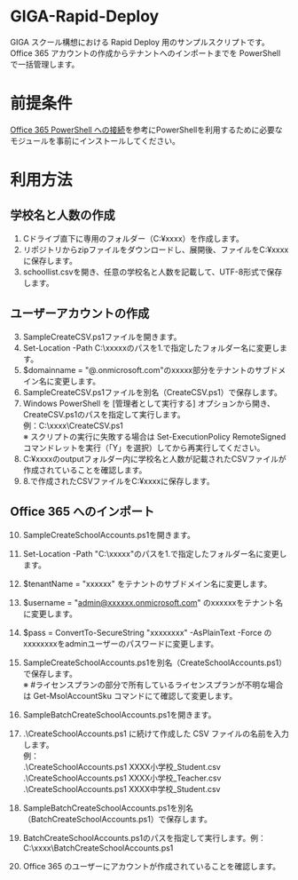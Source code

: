 # GIGA-Rapid-Deploy
GIGA スクール構想における Rapid Deploy 用のサンプルスクリプトです。<br>
Office 365 アカウントの作成からテナントへのインポートまでを PowerShell で一括管理します。

# 前提条件
[Office 365 PowerShell への接続](https://docs.microsoft.com/ja-jp/office365/enterprise/powershell/connect-to-office-365-powershell)を参考にPowerShellを利用するために必要なモジュールを事前にインストールしてください。


# 利用方法
## 学校名と人数の作成
1. Cドライブ直下に専用のフォルダー（C:¥xxxx）を作成します。<br> 
2. リポジトリからzipファイルをダウンロードし、展開後、ファイルをC:¥xxxxに保存します。<br>
3. schoollist.csvを開き、任意の学校名と人数を記載して、UTF-8形式で保存します。<br>

## ユーザーアカウントの作成  
3. SampleCreateCSV.ps1ファイルを開きます。<br>
4. Set-Location -Path C:\xxxxxのパスを1.で指定したフォルダー名に変更します。<br>
5. $domainname = "@.onmicrosoft.com"のxxxxx部分をテナントのサブドメイン名に変更します。<br>
6. SampleCreateCSV.ps1ファイルを別名（CreateCSV.ps1）で保存します。<br>
7. Windows PowerShell を [管理者として実行する] オプションから開き、CreateCSV.ps1のパスを指定して実行します。<br>
例：C:\xxxx\CreateCSV.ps1<br>
※ スクリプトの実行に失敗する場合は Set-ExecutionPolicy RemoteSigned コマンドレットを実行（「Y」を選択）してから再実行してください。<br>
8. C:¥xxxxのoutputフォルダー内に学校名と人数が記載されたCSVファイルが作成されていることを確認します。<br>
9. 8.で作成されたCSVファイルをC:¥xxxxに保存します。<br>

## Office 365 へのインポート　　
10. SampleCreateSchoolAccounts.ps1を開きます。<br>
11. Set-Location -Path "C:\xxxxx"のパスを1.で指定したフォルダー名に変更します。<br>
12. $tenantName = "xxxxxx" をテナントのサブドメイン名に変更します。<br>
13. $username = "admin@xxxxxx.onmicrosoft.com" のxxxxxxをテナント名に変更します。<br>
14. $pass = ConvertTo-SecureString "xxxxxxxx" -AsPlainText -Force のxxxxxxxxをadminユーザーのパスワードに変更します。<br>
15. SampleCreateSchoolAccounts.ps1を別名（CreateSchoolAccounts.ps1）で保存します。<br>
※ #ライセンスプランの部分で所有しているライセンスプランが不明な場合は Get-MsolAccountSku コマンドにて確認して変更します。<br>
16. SampleBatchCreateSchoolAccounts.ps1を開きます。<br>
17. .\CreateSchoolAccounts.ps1 に続けて作成した CSV ファイルの名前を入力します。<br>
例：<br>
.\CreateSchoolAccounts.ps1 XXXX小学校_Student.csv<br>
.\CreateSchoolAccounts.ps1 XXXX小学校_Teacher.csv<br>
.\CreateSchoolAccounts.ps1 XXXX中学校_Student.csv<br>

18. SampleBatchCreateSchoolAccounts.ps1を別名（BatchCreateSchoolAccounts.ps1）で保存します。<br>
19. BatchCreateSchoolAccounts.ps1のパスを指定して実行します。例：C:\xxxx\BatchCreateSchoolAccounts.ps1<br>
20. Office 365 のユーザーにアカウントが作成されていることを確認します。

